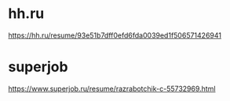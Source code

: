 # hh.ru
https://hh.ru/resume/93e51b7dff0efd6fda0039ed1f506571426941

# superjob
https://www.superjob.ru/resume/razrabotchik-c-55732969.html
